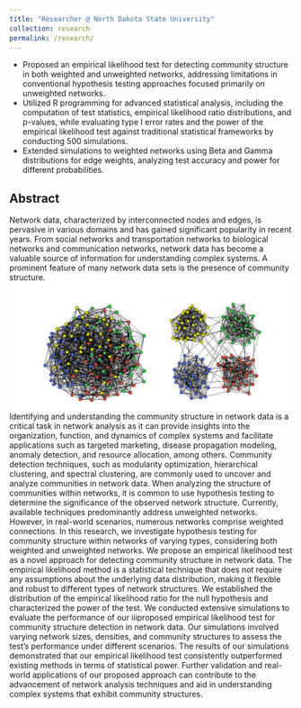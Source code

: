 ```yaml
---
title: "Researcher @ North Dakota State University"
collection: research
permalink: /research/
---
```


- Proposed an empirical likelihood test for detecting community structure in both weighted and unweighted networks, addressing limitations in conventional hypothesis testing approaches focused primarily on unweighted networks.
- Utilized R programming for advanced statistical analysis, including the computation of test statistics, empirical likelihood ratio distributions, and p-values, while evaluating type I error rates and the power of the empirical likelihood test against traditional statistical frameworks by conducting 500 simulations. 
- Extended simulations to weighted networks using Beta and Gamma distributions for edge weights, analyzing test accuracy and power for different probabilities.

## Abstract

Network data, characterized by interconnected nodes and edges, is pervasive in various domains and has gained significant popularity in recent years. From social networks
and transportation networks to biological networks and communication networks, network
data has become a valuable source of information for understanding complex systems. A
prominent feature of many network data sets is the presence of community structure. 
<img src='/images/Community Structure.jpg'>
Identifying and understanding the community structure in network data is a critical task in
network analysis as it can provide insights into the organization, function, and dynamics of
complex systems and facilitate applications such as targeted marketing, disease propagation
modeling, anomaly detection, and resource allocation, among others. Community detection
techniques, such as modularity optimization, hierarchical clustering, and spectral clustering,
are commonly used to uncover and analyze communities in network data. When analyzing
the structure of communities within networks, it is common to use hypothesis testing to determine the significance of the observed network structure. Currently, available techniques
predominantly address unweighted networks. However, in real-world scenarios, numerous
networks comprise weighted connections. In this research, we investigate hypothesis testing
for community structure within networks of varying types, considering both weighted and
unweighted networks. We propose an empirical likelihood test as a novel approach for detecting community structure in network data. The empirical likelihood method is a statistical
technique that does not require any assumptions about the underlying data distribution,
making it flexible and robust to different types of network structures. We established the
distribution of the empirical likelihood ratio for the null hypothesis and characterized the
power of the test. We conducted extensive simulations to evaluate the performance of our
iiiproposed empirical likelihood test for community structure detection in network data. Our
simulations involved varying network sizes, densities, and community structures to assess the
test’s performance under different scenarios. The results of our simulations demonstrated
that our empirical likelihood test consistently outperformed existing methods in terms of
statistical power. Further validation and real-world applications of our proposed approach
can contribute to the advancement of network analysis techniques and aid in understanding
complex systems that exhibit community structures.
